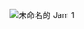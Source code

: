 ![未命名的 Jam 1](https://github.com/ntut-Tu/Embedded-Microprocessor-Systems-Lab.-Spring-2024./assets/160988691/f20f4427-88d3-4db5-95ba-06c2837dfb82)
